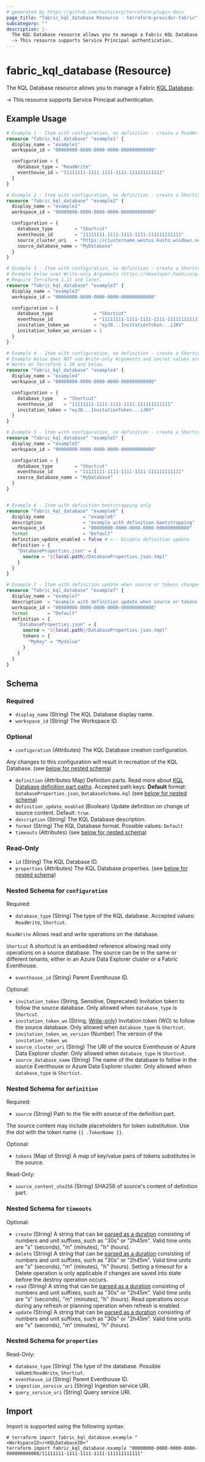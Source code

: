 ```yaml
---
# generated by https://github.com/hashicorp/terraform-plugin-docs
page_title: "fabric_kql_database Resource - terraform-provider-fabric"
subcategory: ""
description: |-
  The KQL Database resource allows you to manage a Fabric KQL Database https://learn.microsoft.com/fabric/real-time-intelligence/create-database.
  -> This resource supports Service Principal authentication.
---
```


# fabric_kql_database (Resource)

The KQL Database resource allows you to manage a Fabric [KQL Database](https://learn.microsoft.com/fabric/real-time-intelligence/create-database).

-> This resource supports Service Principal authentication.

## Example Usage

```terraform
# Example 1 - Item with configuration, no definition - create a ReadWrite KQL database
resource "fabric_kql_database" "example1" {
  display_name = "example1"
  workspace_id = "00000000-0000-0000-0000-000000000000"

  configuration = {
    database_type = "ReadWrite"
    eventhouse_id = "11111111-1111-1111-1111-111111111111"
  }
}

# Example 2 - Item with configuration, no definition - create a Shortcut KQL database to source Azure Data Explorer cluster
resource "fabric_kql_database" "example2" {
  display_name = "example2"
  workspace_id = "00000000-0000-0000-0000-000000000000"

  configuration = {
    database_type        = "Shortcut"
    eventhouse_id        = "11111111-1111-1111-1111-111111111111"
    source_cluster_uri   = "https://clustername.westus.kusto.windows.net"
    source_database_name = "MyDatabase"
  }
}

# Example 3 - Item with configuration, no definition - create a Shortcut KQL database to source Azure Data Explorer cluster with invitation token
# Example below uses Write-only Arguments (https://developer.hashicorp.com/terraform/language/resources/ephemeral/write-only) and let you securely pass temporary values to Terraform's managed resources during an operation without persisting those values to state or plan files.
# Require Terraform 1.11 and later.
resource "fabric_kql_database" "example3" {
  display_name = "example3"
  workspace_id = "00000000-0000-0000-0000-000000000000"

  configuration = {
    database_type               = "Shortcut"
    eventhouse_id               = "11111111-1111-1111-1111-111111111111"
    invitation_token_wo         = "eyJ0...InvitationToken...iJKV"
    invitation_token_wo_version = 1
  }
}

# Example 4 - Item with configuration, no definition - create a Shortcut KQL database to source Azure Data Explorer cluster with invitation token
# Example below does NOT use Write-only Arguments and secret values are persisted to state and plan files. Recommended to use Write-only Arguments instead.
# Works on Terraform 1.10 and below.
resource "fabric_kql_database" "example4" {
  display_name = "example4"
  workspace_id = "00000000-0000-0000-0000-000000000000"

  configuration = {
    database_type    = "Shortcut"
    eventhouse_id    = "11111111-1111-1111-1111-111111111111"
    invitation_token = "eyJ0...InvitationToken...iJKV"
  }
}

# Example 5 - Item with configuration, no definition - create a Shortcut KQL database to source KQL database
resource "fabric_kql_database" "example5" {
  display_name = "example5"
  workspace_id = "00000000-0000-0000-0000-000000000000"

  configuration = {
    database_type        = "Shortcut"
    eventhouse_id        = "11111111-1111-1111-1111-111111111111"
    source_database_name = "MyDatabase"
  }
}


# Example 6 - Item with definition bootstrapping only
resource "fabric_kql_database" "example6" {
  display_name              = "example6"
  description               = "example with definition bootstrapping"
  workspace_id              = "00000000-0000-0000-0000-000000000000"
  format                    = "Default"
  definition_update_enabled = false # <-- Disable definition update
  definition = {
    "DatabaseProperties.json" = {
      source = "${local.path}/DatabaseProperties.json.tmpl"
    }
  }
}

# Example 7 - Item with definition update when source or tokens changed
resource "fabric_kql_database" "example7" {
  display_name = "example7"
  description  = "example with definition update when source or tokens changed"
  workspace_id = "00000000-0000-0000-0000-000000000000"
  format       = "Default"
  definition = {
    "DatabaseProperties.json" = {
      source = "${local.path}/DatabaseProperties.json.tmpl"
      tokens = {
        "MyKey" = "MyValue"
      }
    }
  }
}
```

<!-- schema generated by tfplugindocs -->
## Schema

### Required

- `display_name` (String) The KQL Database display name.
- `workspace_id` (String) The Workspace ID.

### Optional

- `configuration` (Attributes) The KQL Database creation configuration.

Any changes to this configuration will result in recreation of the KQL Database. (see [below for nested schema](#nestedatt--configuration))

- `definition` (Attributes Map) Definition parts. Read more about [KQL Database definition part paths](https://learn.microsoft.com/rest/api/fabric/articles/item-management/definitions/kql-database-definition). Accepted path keys: **Default** format: `DatabaseProperties.json`, `DatabaseSchema.kql` (see [below for nested schema](#nestedatt--definition))
- `definition_update_enabled` (Boolean) Update definition on change of source content. Default: `true`.
- `description` (String) The KQL Database description.
- `format` (String) The KQL Database format. Possible values: `Default`
- `timeouts` (Attributes) (see [below for nested schema](#nestedatt--timeouts))

### Read-Only

- `id` (String) The KQL Database ID.
- `properties` (Attributes) The KQL Database properties. (see [below for nested schema](#nestedatt--properties))

<a id="nestedatt--configuration"></a>

### Nested Schema for `configuration`

Required:

- `database_type` (String) The type of the KQL database. Accepted values: `ReadWrite`, `Shortcut`.

`ReadWrite` Allows read and write operations on the database.

`Shortcut` A shortcut is an embedded reference allowing read only operations on a source database. The source can be in the same or different tenants, either in an Azure Data Explorer cluster or a Fabric Eventhouse.

- `eventhouse_id` (String) Parent Eventhouse ID.

Optional:

- `invitation_token` (String, Sensitive, Deprecated) Invitation token to follow the source database. Only allowed when `database_type` is `Shortcut`.
- `invitation_token_wo` (String, [Write-only](https://developer.hashicorp.com/terraform/language/resources/ephemeral#write-only-arguments)) Invitation token (WO) to follow the source database. Only allowed when `database_type` is `Shortcut`.
- `invitation_token_wo_version` (Number) The version of the `invitation_token_wo`
- `source_cluster_uri` (String) The URI of the source Eventhouse or Azure Data Explorer cluster. Only allowed when `database_type` is `Shortcut`.
- `source_database_name` (String) The name of the database to follow in the source Eventhouse or Azure Data Explorer cluster. Only allowed when `database_type` is `Shortcut`.

<a id="nestedatt--definition"></a>

### Nested Schema for `definition`

Required:

- `source` (String) Path to the file with source of the definition part.

The source content may include placeholders for token substitution. Use the dot with the token name `{{ .TokenName }}`.

Optional:

- `tokens` (Map of String) A map of key/value pairs of tokens substitutes in the source.

Read-Only:

- `source_content_sha256` (String) SHA256 of source's content of definition part.

<a id="nestedatt--timeouts"></a>

### Nested Schema for `timeouts`

Optional:

- `create` (String) A string that can be [parsed as a duration](https://pkg.go.dev/time#ParseDuration) consisting of numbers and unit suffixes, such as "30s" or "2h45m". Valid time units are "s" (seconds), "m" (minutes), "h" (hours).
- `delete` (String) A string that can be [parsed as a duration](https://pkg.go.dev/time#ParseDuration) consisting of numbers and unit suffixes, such as "30s" or "2h45m". Valid time units are "s" (seconds), "m" (minutes), "h" (hours). Setting a timeout for a Delete operation is only applicable if changes are saved into state before the destroy operation occurs.
- `read` (String) A string that can be [parsed as a duration](https://pkg.go.dev/time#ParseDuration) consisting of numbers and unit suffixes, such as "30s" or "2h45m". Valid time units are "s" (seconds), "m" (minutes), "h" (hours). Read operations occur during any refresh or planning operation when refresh is enabled.
- `update` (String) A string that can be [parsed as a duration](https://pkg.go.dev/time#ParseDuration) consisting of numbers and unit suffixes, such as "30s" or "2h45m". Valid time units are "s" (seconds), "m" (minutes), "h" (hours).

<a id="nestedatt--properties"></a>

### Nested Schema for `properties`

Read-Only:

- `database_type` (String) The type of the database. Possible values:`ReadWrite`, `Shortcut`.
- `eventhouse_id` (String) Parent Eventhouse ID.
- `ingestion_service_uri` (String) Ingestion service URI.
- `query_service_uri` (String) Query service URI.

## Import

Import is supported using the following syntax:

```shell
# terraform import fabric_kql_database.example "<WorkspaceID>/<KQLDatabaseID>"
terraform import fabric_kql_database.example "00000000-0000-0000-0000-000000000000/11111111-1111-1111-1111-111111111111"
```
